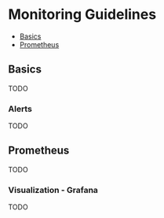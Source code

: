 Monitoring Guidelines
======================

* [Basics](#basics)
* [Prometheus](#prometheus)

## Basics
TODO

### Alerts
TODO

## Prometheus
TODO

### Visualization - Grafana
TODO